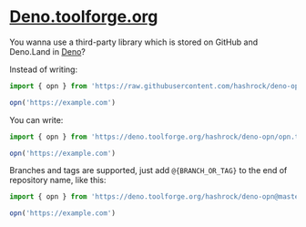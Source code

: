 <!-- markdownlint-disable MD041 -->

<!--![denopkg](./src/img/Wikimedia_Deno_Logo.svg| width=48)-->

# [Deno.toolforge.org](https://deno.toolforge.org)

You wanna use a third-party library which is stored on GitHub and Deno.Land in [Deno](https://deno.land)?

Instead of writing:

```typescript
import { opn } from 'https://raw.githubusercontent.com/hashrock/deno-opn/master/opn.ts'

opn('https://example.com')
```

You can write:

```typescript
import { opn } from 'https://deno.toolforge.org/hashrock/deno-opn/opn.ts'

opn('https://example.com')
```

Branches and tags are supported, just add `@{BRANCH_OR_TAG}` to the end of repository name, like this:

```typescript
import { opn } from 'https://deno.toolforge.org/hashrock/deno-opn@master/opn.ts'

opn('https://example.com')
```